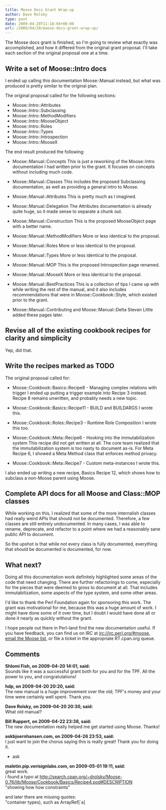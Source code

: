 ```yaml
---
title: Moose Docs Grant Wrap-up
author: Dave Rolsky
type: post
date: 2009-04-20T11:18:04+00:00
url: /2009/04/20/moose-docs-grant-wrap-up/
---
```

The Moose docs grant is finished, so I'm going to review what exactly was accomplished, and how it differed from the original grant proposal. I'll take each section of the original proposal one at a time.

## Write a set of Moose::Intro docs

I ended up calling this documentation Moose::Manual instead, but what was produced is pretty similar to the original plan.

The original proposal called for the following sections:

  * Moose::Intro::Attributes
  * Moose::Intro::Subclassing
  * Moose::Intro::MethodModifiers
  * Moose::Intro::MooseObject
  * Moose::Intro::Roles
  * Moose::Intro::Types
  * Moose::Intro::Introspection
  * Moose::Intro::MooseX

The end result produced the following:

  * Moose::Manual::Concepts 
    This is just a reworking of the Moose::Intro documentation I had written prior to the grant. It focuses on concepts without including much code.

  * Moose::Manual::Classes 
    This includes the proposed Subclassing documentation, as well as providing a general intro to Moose.

  * Moose::Manual::Attributes 
    This is pretty much as I imagined.

  * Moose::Manual::Delegation 
    The Attributes documentation is already quite huge, so it made sense to separate a chunk out.

  * Moose::Manual::Construction 
    This is the proposed MooseObject page with a better name.

  * Moose::Manual::MethodModifiers 
    More or less identical to the proposal.

  * Moose::Manual::Roles 
    More or less identical to the proposal.

  * Moose::Manual::Types 
    More or less identical to the proposal.

  * Moose::Manual::MOP 
    This is the proposed Introspection page renamed.

  * Moose::Manual::MooseX 
    More or less identical to the proposal.

  * Moose::Manual::BestPractices 
    This is a collection of tips I came up with while writing the rest of the manual, and it also includes recommendations that were in Moose::Cookbook::Style, which existed prior to the grant.

  * Moose::Manual::Contributing and Moose::Manual::Delta 
    Stevan Little added these pages later.

## Revise all of the existing cookbook recipes for clarity and simplicity

Yep, did that.

## Write the recipes marked as TODO

The original proposal called for:

  * Moose::Cookbook::Basics::Recipe8 - Managing complex relations with trigger 
    I ended up putting a trigger example into Recipe 3 instead. Recipe 8 remains unwritten, and probably needs a new topic.

  * Moose::Cookbook::Basics::Recipe11 - BUILD and BUILDARGS 
    I wrote this.

  * Moose::Cookbook::Roles::Recipe3 - Runtime Role Composition 
    I wrote this too.

  * Moose::Cookbook::Meta::Recipe6 - Hooking into the immutabilization system 
    This recipe did not get written at all. The core team realized that the immutabilization system is too nasty to document as-is. For Meta Recipe 6, I showed a Meta Method class that enforces method privacy.

  * Moose::Cookbook::Meta::Recipe7 - Custom meta-instances 
    I wrote this.

I also ended up writing a new recipe, Basics Recipe 12, which shows how to subclass a non-Moose parent using Moose.

## Complete API docs for all Moose and Class::MOP classes

While working on this, I realized that some of the more internalish classes had really weird APIs that should not be documented. Therefore, a few classes are still entirely undocumented. In many cases, I was able to rename, deprecate, and refactor to a point where we had a reasonably sane public API to document.

So the upshot is that while not every class is fully documented, everything that _should_ be documented is documented, for now.

## What next?

Doing all this documentation work definitely highlighted some areas of the code that need changing. There are further refactorings to come, especially for the pieces that were deemed to gross to document at all. That includes immutabilization, some aspects of the type system, and some other areas.

I'd like to thank the Perl Foundation again for sponsoring this work. The grant was motivational for me, because this was a huge amount of work. I might have done some of it over time, but I doubt I would have done all or done it nearly as quickly without the grant.

I hope people out there in Perl-land find the new documentation useful. If you have feedback, you can find us on IRC at <irc://irc.perl.org/#moose>, [email the Moose list][1], or file a ticket in the appropriate RT.cpan.org queue.

 [1]: mailto:moose@perl.org

## Comments

**Shlomi Fish, on 2009-04-20 14:01, said:**  
Sounds like it was a successful grant both for you and for the TPF. All the power to you, and congratulations!

**hdp, on 2009-04-20 20:20, said:**  
The new manual is a huge improvement over the old; TPF's money and your time were certainly well spent. Thank you.

**Dave Rolsky, on 2009-04-20 20:30, said:**  
What old manual?

**Bill Ruppert, on 2009-04-22 23:38, said:**  
The new documentation really helped me get started using Moose. Thanks!

**askbjoernhansen.com, on 2009-04-26 23:53, said:**  
I just want to join the chorus saying this is really great! Thank you for doing it.

- ask

**maletin.pip.verisignlabs.com, on 2009-05-01 19:11, said:**  
great work.  
i found a typo at <a href="http://search.cpan.org/~drolsky/Moose-0.76/lib/Moose/Cookbook/Basics/Recipe4.pod#DESCRIPTION" rel="nofollow ugc">http://search.cpan.org/~drolsky/Moose-0.76/lib/Moose/Cookbook/Basics/Recipe4.pod#DESCRIPTION</a>  
"showing how how constraints"

and later there are missing quotes:  
"container types), such as ArrayRef[\`a]